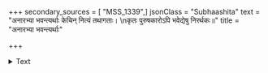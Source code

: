 +++
secondary_sources = [ "MSS_1339",]
jsonClass = "Subhaashita"
text = "अनारभ्या भवन्त्यर्थाः केचिन् नित्यं तथागताः।  \nकृतः पुरुषकारोऽपि भवेद्येषु निरर्थकः॥"
title = "अनारभ्या भवन्त्यर्थाः"

+++

<details><summary>Text</summary>

अनारभ्या भवन्त्यर्थाः केचिन् नित्यं तथागताः।  
कृतः पुरुषकारोऽपि भवेद्येषु निरर्थकः॥
</details>
